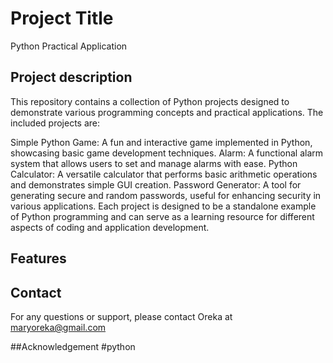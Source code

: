 # Project Title 
Python Practical Application

## Project description
This repository contains a collection of Python projects designed to demonstrate various programming concepts and practical applications. The included projects are:

Simple Python Game: A fun and interactive game implemented in Python, showcasing basic game development techniques.
Alarm: A functional alarm system that allows users to set and manage alarms with ease.
Python Calculator: A versatile calculator that performs basic arithmetic operations and demonstrates simple GUI creation.
Password Generator: A tool for generating secure and random passwords, useful for enhancing security in various applications.
Each project is designed to be a standalone example of Python programming and can serve as a learning resource for different aspects of coding and application development.

## Features

## Contact
For any questions or support, please contact Oreka at maryoreka@gmail.com

##Acknowledgement
#python 
